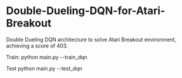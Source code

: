 # Double-Dueling-DQN-for-Atari-Breakout
Double Dueling DQN architecture to solve Atari Breakout environment, achieving a score of 403.

Train: python main.py --train_dqn 

Test python main.py --test_dqn
